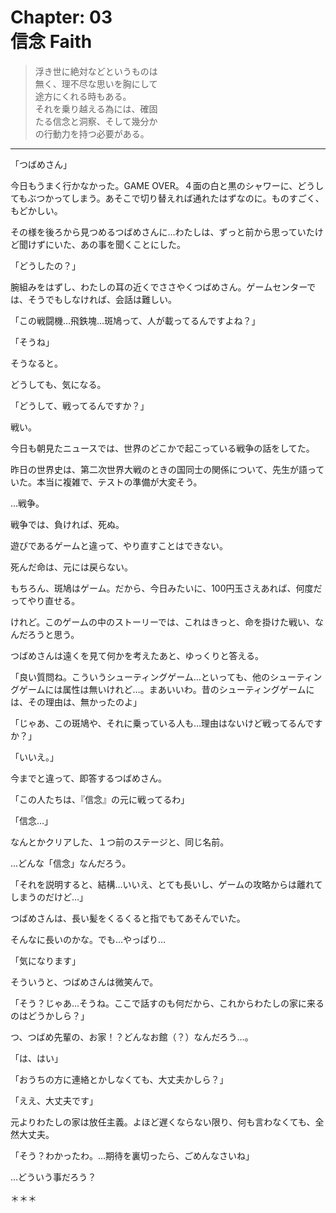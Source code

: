 # Chapter: 03 <br> 信念 Faith

> 浮き世に絶対などというものは  
> 無く、理不尽な思いを胸にして  
> 途方にくれる時もある。  
> それを乗り越える為には、確固  
> たる信念と洞察、そして幾分か  
> の行動力を持つ必要がある。

---

「つばめさん」

今日もうまく行かなかった。GAME OVER。４面の白と黒のシャワーに、どうしてもぶつかってしまう。あそこで切り替えれば通れたはずなのに。ものすごく、もどかしい。

その様を後ろから見つめるつばめさんに…わたしは、ずっと前から思っていたけど聞けずにいた、あの事を聞くことにした。

「どうしたの？」

腕組みをはずし、わたしの耳の近くでささやくつばめさん。ゲームセンターでは、そうでもしなければ、会話は難しい。

「この戦闘機…飛鉄塊…斑鳩って、人が載ってるんですよね？」

「そうね」

そうなると。

どうしても、気になる。

「どうして、戦ってるんですか？」

戦い。

今日も朝見たニュースでは、世界のどこかで起こっている戦争の話をしてた。

昨日の世界史は、第二次世界大戦のときの国同士の関係について、先生が語っていた。本当に複雑で、テストの準備が大変そう。

…戦争。

戦争では、負ければ、死ぬ。

遊びであるゲームと違って、やり直すことはできない。

死んだ命は、元には戻らない。

もちろん、斑鳩はゲーム。だから、今日みたいに、100円玉さえあれば、何度だってやり直せる。

けれど。このゲームの中のストーリーでは、これはきっと、命を掛けた戦い、なんだろうと思う。

つばめさんは遠くを見て何かを考えたあと、ゆっくりと答える。

「良い質問ね。こういうシューティングゲーム…といっても、他のシューティングゲームには属性は無いけれど…。まあいいわ。昔のシューティングゲームには、その理由は、無かったのよ」

「じゃあ、この斑鳩や、それに乗っている人も…理由はないけど戦ってるんですか？」

「いいえ。」

今までと違って、即答するつばめさん。

「この人たちは、『信念』の元に戦ってるわ」

「信念…」

なんとかクリアした、１つ前のステージと、同じ名前。

…どんな「信念」なんだろう。

「それを説明すると、結構…いいえ、とても長いし、ゲームの攻略からは離れてしまうのだけど…」

つばめさんは、長い髪をくるくると指でもてあそんでいた。

そんなに長いのかな。でも…やっぱり…

「気になります」

そういうと、つばめさんは微笑んで。

「そう？じゃあ…そうね。ここで話すのも何だから、これからわたしの家に来るのはどうかしら？」

つ、つばめ先輩の、お家！？どんなお館（？）なんだろう…。

「は、はい」

「おうちの方に連絡とかしなくても、大丈夫かしら？」

「ええ、大丈夫です」

元よりわたしの家は放任主義。よほど遅くならない限り、何も言わなくても、全然大丈夫。

「そう？わかったわ。…期待を裏切ったら、ごめんなさいね」

…どういう事だろう？

＊＊＊

